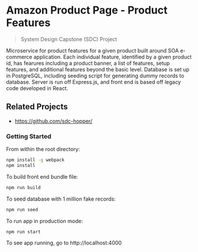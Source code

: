 # Amazon Product Page - Product Features

> System Design Capstone (SDC) Project

Microservice for product features for a given product built around SOA e-commerce application. Each individual feature, identified by a given product id, has fearures including a product banner, a list of features, setup features, and additional features beyond the basic level. Database is set up in PostgreSQL, including seeding script for generating dummy records to database. Server is run off Express.js, and front end is based off legacy code developed in React.

## Related Projects

  - https://github.com/sdc-hopper/

### Getting Started

From within the root directory:

```sh
npm install -g webpack
npm install
```

To build front end bundle file:
```sh
npm run build
```

To seed database with 1 million fake records:
```sh
npm run seed
```

To run app in production mode:
```sh
npm run start
```

To see app running, go to http://localhost:4000


## CRUD Api Calls

For Create: "/product-features/create/" POST\
REQUIRED productId,\
REQUIRED banner(header, text),\
REQUIRED features(banner, description),\
REQUIRED featureSetup(header, description),\
REQUIRED additionalFeatures(header, description, contentGrid[title, descrption])

For Read: "/product-features/:id" GET\
REQUIRED productId

for Update: "/product-features/update/:id" PUT\
REQUIRED productId,\
OPTIONAL banner(header, text),\
OPTIONAL features(banner, description),\
OPTIONAL featureSetup(header, description),\
OPTIONAL additionalFeatures(header, description, contentGrid[title, descrption])

for Delete: "/product-features/delete/:id" DELETE\
REQUIRED productId

## Data structure

schema = {\
  productId: {
    type: Number,
    unique: true
  },\
  banner: {
    header: String,
    text: [{type: String}]
  },\
  features: [{
    header: String,
    description: String
  }],\
  featureSetup: {
    header: String,
    description: [{type: String}]
  },\
  additionalFeatures: {
    header: String,
    description: String,
    contentGrid: [{
      title: String,
      description: String
    }]
  }
});